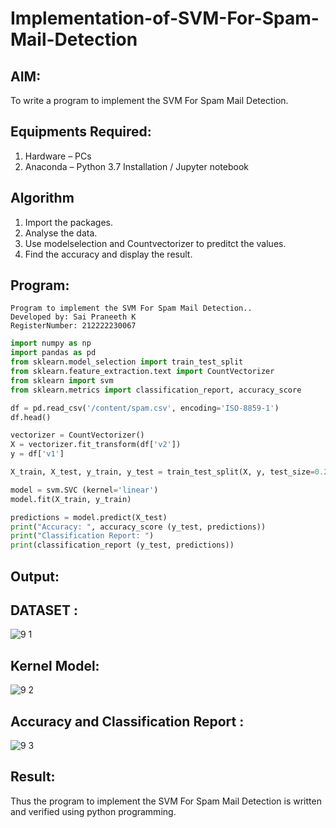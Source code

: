 # Implementation-of-SVM-For-Spam-Mail-Detection

## AIM:
To write a program to implement the SVM For Spam Mail Detection.

## Equipments Required:
1. Hardware – PCs
2. Anaconda – Python 3.7 Installation / Jupyter notebook

## Algorithm
1. Import the packages.
2. Analyse the data.
3. Use modelselection and Countvectorizer to preditct the values.
4. Find the accuracy and display the result.


## Program:
```
Program to implement the SVM For Spam Mail Detection..
Developed by: Sai Praneeth K
RegisterNumber: 212222230067
```
```python
import numpy as np
import pandas as pd
from sklearn.model_selection import train_test_split
from sklearn.feature_extraction.text import CountVectorizer 
from sklearn import svm
from sklearn.metrics import classification_report, accuracy_score

df = pd.read_csv('/content/spam.csv', encoding='ISO-8859-1')
df.head()

vectorizer = CountVectorizer()
X = vectorizer.fit_transform(df['v2'])
y = df['v1']

X_train, X_test, y_train, y_test = train_test_split(X, y, test_size=0.25, random_state=42)

model = svm.SVC (kernel='linear') 
model.fit(X_train, y_train)

predictions = model.predict(X_test)
print("Accuracy: ", accuracy_score (y_test, predictions)) 
print("Classification Report: ")
print(classification_report (y_test, predictions))
```

## Output:
## DATASET :
![9 1](https://github.com/SaiPraneeth04/Implementation-of-SVM-For-Spam-Mail-Detection/assets/119390353/700380d2-6032-473e-a0a1-b589b86dbfdf)


## Kernel Model:
![9 2](https://github.com/SaiPraneeth04/Implementation-of-SVM-For-Spam-Mail-Detection/assets/119390353/6182f32b-181b-4a46-9966-49114b205fc8)


## Accuracy and Classification Report :  
![9 3](https://github.com/SaiPraneeth04/Implementation-of-SVM-For-Spam-Mail-Detection/assets/119390353/bf7f15dd-83f5-4291-8fae-1eb07448b37f)


## Result:
Thus the program to implement the SVM For Spam Mail Detection is written and verified using python programming.
